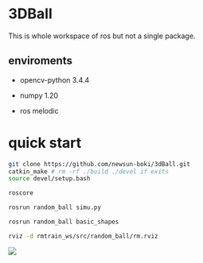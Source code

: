 <!--
 * @Author: your name
 * @Date: 2021-11-24 15:29:53
 * @LastEditTime: 2021-11-24 15:49:09
 * @LastEditors: newsun-HP-Pavilion-Gaming-Laptop-15-dk0xxx
 * @Description: In User Settings Edit
 * @FilePath: /rmtrain_ws/README.md
-->
# 3DBall

This is whole workspace of ros but not a single package.
## enviroments

+ opencv-python 3.4.4
  
+ numpy 1.20
  
+ ros melodic
# quick start


```bash
git clone https://github.com/newsun-boki/3dBall.git
catkin_make # rm -rf ./build ./devel if exits
source devel/setup.bash
```
```bash
roscore

rosrun random_ball simu.py

rosrun random_ball basic_shapes

rviz -d rmtrain_ws/src/random_ball/rm.rviz
```

![](https://cdn.jsdelivr.net/gh/newsun-boki/img-folder@main/20211124/3dball.3jgtz0qnhjm0.gif)
